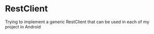 RestClient
==========

Trying to implement a generic RestClient that can be used in each of my project in Android
